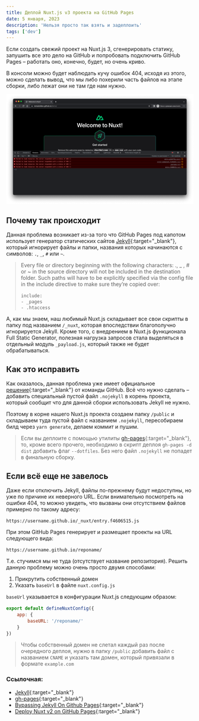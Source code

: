 ```yaml
---
title: Деплой Nuxt.js v3 проекта на GitHub Pages
date: 5 января, 2023
description: 'Нельзя просто так взять и задеплоить'
tags: ['dev']
---
```

Если создать свежий проект на Nuxt.js 3, сгенерировать статику, запушить все это
дело на GitHub и попробовать подключить GitHub Pages – работать оно, конечно, будет, но очень криво.

В консоли можно будет наблюдать кучу ошибок 404, исходя из этого, можно сделать вывод,
что мы либо похерили часть файлов на этапе сборки, либо лежат они не там где нам нужно.

![Базовый проект Nuxt.js v3](/img/nuxt-v3-github-pages-404-error.png "Не хватает файлов сборки")

## Почему так происходит
Данная проблема возникает из-за того что GitHub Pages под капотом использует
генератор статических сайтов [Jekyll](https://jekyllrb.com/){:target="_blank"},
который игнорирует файлы и папки, названия которых начинаются с символов: `.`, `_`, `#` или `~`.

> Every file or directory beginning with the following characters: ., _ , # or ~ in the
> source directory will not be included in the destination folder.
> Such paths will have to be explicitly specified via the config file in the
> include directive to make sure they’re copied over:
> ```
> include:
> - _pages
> - .htaccess
> ```

А, как мы знаем, наш любимый Nuxt.js складывает все свои скрипты в папку под названием `/_nuxt`,
которая впоследствии благополучно игнорируется Jekyll. Кроме того, c внедрением в Nuxt.js функционала
Full Static Generator, полезная нагрузка запросов стала выделяться в отдельный модуль `_payload.js`,
который также не будет обрабатываться.

## Как это исправить
Как оказалось, данная проблема уже имеет официальное
[решение](https://github.blog/2009-12-29-bypassing-jekyll-on-github-pages/){:target="_blank"} от команды GitHub.
Всё что нужно сделать – добавить специальный пустой файл `.nojekyll` в корень проекта, который
сообщит что для данной сборки использовать Jekyll не нужно.

Поэтому в корне нашего Nuxt.js проекта создаем папку `/public` и складываем туда пустой файл
с названием `.nojekyll`, пересобираем билд через `yarn generate`, делаем коммит и пушим.

> Если вы деплоите с помощью утилиты [gh-pages](https://www.npmjs.com/package/gh-pages){:target="_blank"},
> то, кроме всего прочего, необходимо в скрипт деплоя `gh-pages -d dist` добавить флаг `--dotfiles`.
> Без него файл `.nojekyll` не попадет в финальную сборку.

## Если всё еще не завелось
Даже если отключить Jekyll, файлы по-прежнему будут недоступны, но уже по причине их неверного URL.
Если внимательно посмотреть на ошибки 404, то можно увидеть, что вызваны они отсутствием файлов
примерно по такому адресу:
```
https://username.github.io/_nuxt/entry.f4606515.js
```

При этом GitHub Pages генерирует и размещает проекты на URL следующего вида:
```
https://username.github.io/reponame/
```
Т.е. стучимся мы не туда (отсутствует название репозитория).
Решить данную проблему можно очень просто двумя способами:
1. Прикрутить собственный домен
2. Указать `baseUrl` в файле `nuxt.config.js`

`baseUrl` указывается в конфигурации Nuxt.js следующим образом:

```javascript
export default defineNuxtConfig({
    app: {
        baseURL: '/reponame/'
    }
})
```
> Чтобы собственный домен не слетал каждый раз после очередного деплоя,
> нужно в папку `/public` добавить файл с названием `CNAME` и указать там домен,
> который привязали в формате `example.com`


### Ссылочная:
* [Jekyll](https://jekyllrb.com/){:target="_blank"}
* [gh-pages](https://www.npmjs.com/package/gh-pages){:target="_blank"}
* [Bypassing Jekyll On Github Pages](https://github.blog/2009-12-29-bypassing-jekyll-on-github-pages/){:target="_blank"}
* [Deploy Nuxt v2 on GitHub Pages](https://nuxtjs.org/deployments/github-pages/){:target="_blank"}
